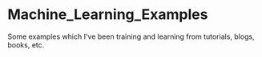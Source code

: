 # Machine_Learning_Examples
Some examples which I've been training and learning from tutorials, blogs, books, etc. 
